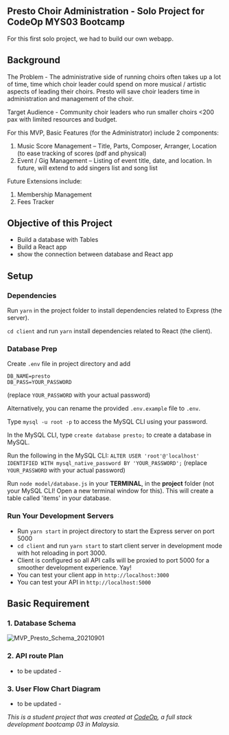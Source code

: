 ## Presto Choir Administration - Solo Project for CodeOp MYS03 Bootcamp
For this first solo project, we had to build our own webapp.

## Background
The Problem - The administrative side of running choirs often takes up a lot of time, time which choir leader could spend on more musical / artistic aspects of leading their choirs. Presto will save choir leaders time in administration and management of the choir.

Target Audience - Community choir leaders who run smaller choirs <200 pax with limited resources and budget. 

For this MVP, Basic Features (for the Administrator) include 2 components:
1) Music Score Management – Title, Parts, Composer, Arranger, Location (to ease tracking of scores (pdf and physical)
2) Event / Gig Management – Listing of event title, date, and location. In future, will extend to add singers list and song list

Future Extensions include:
1) Membership Management
2) Fees Tracker

## Objective of this Project
- Build a database with Tables
- Build a React app
- show the connection between database and React app

## Setup

### Dependencies

Run `yarn` in the project folder to install dependencies related to Express (the server).

`cd client` and run `yarn` install dependencies related to React (the client).

### Database Prep

Create `.env` file in project directory and add

```
DB_NAME=presto
DB_PASS=YOUR_PASSWORD
```
(replace `YOUR_PASSWORD` with your actual password)

Alternatively, you can rename the provided `.env.example` file to `.env`.

Type `mysql -u root -p` to access the MySQL CLI using your password.

In the MySQL CLI, type `create database presto;` to create a database in MySQL.

Run the following in the MySQL CLI: `ALTER USER 'root'@'localhost' IDENTIFIED WITH mysql_native_password BY 'YOUR_PASSWORD';` (replace `YOUR_PASSWORD` with your actual password)

Run `node model/database.js` in your **TERMINAL**, in the **project** folder (not your MySQL CLI! Open a new terminal window for this). This will create a table called 'items' in your database.

### Run Your Development Servers

- Run `yarn start` in project directory to start the Express server on port 5000
- `cd client` and run `yarn start` to start client server in development mode with hot reloading in port 3000.
- Client is configured so all API calls will be proxied to port 5000 for a smoother development experience. Yay!
- You can test your client app in `http://localhost:3000`
- You can test your API in `http://localhost:5000`

## Basic Requirement

### 1. Database Schema
![MVP_Presto_Schema_20210901](https://user-images.githubusercontent.com/86417917/136499804-5b0de65a-b768-470d-ac4d-873f5f100024.png)

### 2. API route Plan
- to be updated - 

### 3. User Flow Chart Diagram
- to be updated - 

_This is a student project that was created at [CodeOp](http://codeop.tech), a full stack development bootcamp 03 in Malaysia._
